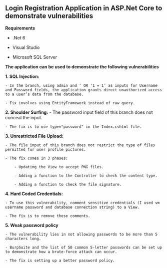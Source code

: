 ## Login Registration Application in ASP.Net Core to demonstrate vulnerabilities


**Requirements**


- .Net 6

- Visual Studio

- Microsoft SQL Server



**The application can be used to demonstrate the following vulnerabilities**

**1. SQL Injection:**

    - In the branch, using admin and ‘ OR ‘1 = 1’ as inputs for Username and Password fields, the application grants direct unauthorized access to a user’s data from the database.
      
    - Fix involves using EntityFramework instead of raw query.

    
**2. Shoulder Surfing:**
    - The password input field of this branch does not conceal the input.
      
    - The fix is to use type="password" in the Index.cshtml file.


**3. Unrestricted File Upload:**
   
    - The file input of this branch does not restrict the type of files permitted for user profile pictures.
      
    - The fix comes in 3 phases:
      
        - Updating the View to accept PNG files.
          
        - Adding a function to the Controller to check the content type.
          
        - Adding a function to check the file signature.
          
        
**4. Hard Coded Credentials:**
   
    - To use this vulnerability, comment sensitive credentials (I used vm username password and database connection string) to a View.
      
    - The fix is to remove these comments.
      
    
**5. Weak password policy**
   
    - The vulnerability lies in not allowing passwords to be more than 5 characters long.
      
    - BurpSuite and the list of 50 common 5-letter passwords can be set up to demonstrate how a brute-force attack can occur.
      
    - The fix is setting up a better password policy.
